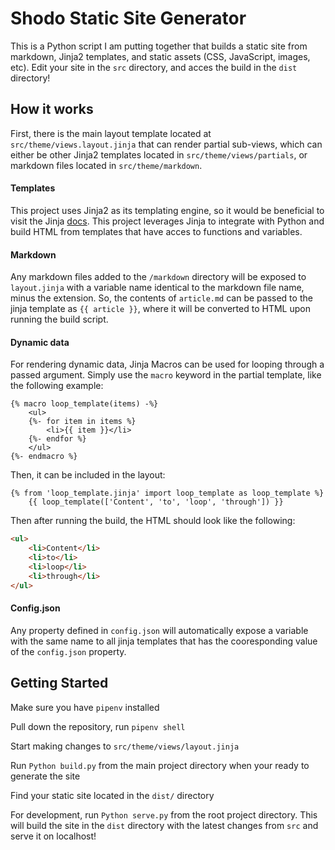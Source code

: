 # Shodo Static Site Generator

This is a Python script I am putting together that builds a static site from markdown, Jinja2 templates, and static assets (CSS, JavaScript, images, etc). Edit your site in the `src` directory, and acces the build in the `dist` directory!

## How it works

First, there is the main layout template located at `src/theme/views.layout.jinja` that can render partial sub-views, which can either be other Jinja2 templates located in `src/theme/views/partials`, or markdown files located in `src/theme/markdown`.

#### Templates

This project uses Jinja2 as its templating engine, so it would be beneficial to visit the Jinja [docs](https://jinja.palletsprojects.com/en/3.1.x/). This project leverages Jinja to integrate with Python and build HTML from templates that have acces to functions and variables.

#### Markdown

Any markdown files added to the `/markdown` directory will be exposed to `layout.jinja` with a variable name identical to the markdown file name, minus the extension. So, the contents of `article.md` can be passed to the jinja template as `{{ article }}`, where it will be converted to HTML upon running the build script.

#### Dynamic data

For rendering dynamic data, Jinja Macros can be used for looping through a passed argument. Simply use the `macro` keyword in the partial template, like the following example:

```
{% macro loop_template(items) -%}
    <ul>
    {%- for item in items %}
        <li>{{ item }}</li>
    {%- endfor %}
    </ul>
{%- endmacro %}
```

Then, it can be included in the layout:

```
{% from 'loop_template.jinja' import loop_template as loop_template %}
    {{ loop_template(['Content', 'to', 'loop', 'through']) }}
```

Then after running the build, the HTML should look like the following:

```html
<ul>
    <li>Content</li>
    <li>to</li>
    <li>loop</li>
    <li>through</li>
</ul>
```

#### Config.json

Any property defined in `config.json` will automatically expose a variable with the same name to all jinja templates that has the cooresponding value of the `config.json` property.

## Getting Started

Make sure you have `pipenv` installed

Pull down the repository, run `pipenv shell`

Start making changes to `src/theme/views/layout.jinja`

Run `Python build.py` from the main project directory when your ready to generate the site

Find your static site located in the `dist/` directory

For development, run `Python serve.py` from the root project directory. This will build the site in the `dist` directory with the latest changes from `src` and serve it on localhost!